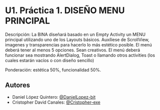 
# U1. Práctica 1. DISEÑO MENU PRINCIPAL
Descripción:
La BINA diseñará basado en un Empty Activity un MENU principal utilizando uno de los Layouts básicos. Auxíliese de ScrollView, imagenes y transparencias para hacerlo lo más estético posible. El menú deberá tener al menos 5 opciones. Sean creativos. El menú deberá funcionar sea mostrando AlertDialog, Toast o llamando otros activities (los cuales estarán vacíos o con diseño sencillo)

Ponderación: estética 50%, funcionalidad 50%.

## Autores

- Daniel López Quintero: [@DanielLopez-bit](https://github.com/DanielLopez-bit)
- Cristopher David Canales: [@Cristopher-exe](https://github.com/Cristopher-exe)



